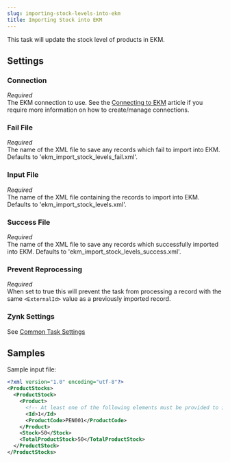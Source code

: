 ```yaml
---
slug: importing-stock-levels-into-ekm
title: Importing Stock into EKM
---
```

This task will update the stock level of products in EKM.

## Settings
### Connection
_Required_  
The EKM connection to use. See the [Connecting to EKM](connecting-to-ekm) article if you require more information on how to create/manage connections.

### Fail File
_Required_  
The name of the XML file to save any records which fail to import into EKM. Defaults to 'ekm_import_stock_levels_fail.xml'.

### Input File
_Required_  
The name of the XML file containing the records to import into EKM. Defaults to 'ekm_import_stock_levels.xml'.

### Success File
_Required_  
The name of the XML file to save any records which successfully imported into EKM. Defaults to 'ekm_import_stock_levels_success.xml'.

### Prevent Reprocessing
_Required_  
When set to true this will prevent the task from processing a record with the same `<ExternalId>` value as a previously imported record.

### Zynk Settings
See [Common Task Settings](common-task-settings)

## Samples
Sample input file:

```xml
<?xml version="1.0" encoding="utf-8"?>
<ProductStocks>
  <ProductStock>
    <Product>
      <!-- At least one of the following elements must be provided to identify which product to update -->
      <Id>1</Id>
      <ProductCode>PEN001</ProductCode>
    </Product>
    <Stock>50</Stock>
    <TotalProductStock>50</TotalProductStock>
  </ProductStock>
</ProductStocks>
```